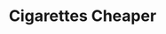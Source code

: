 ---
title: "Cigarettes Cheaper"
url: /daly-city/cigarettes-cheaper-park-plaza-drive/
shop: tobacco
---